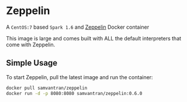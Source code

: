 # Zeppelin

A `CentOS:7` based `Spark 1.6` and [Zeppelin](http://zeppelin.apache.org/) Docker container

This image is large and comes built with ALL the default interpreters that come with Zeppelin.

## Simple Usage

To start Zeppelin, pull the latest image and run the container:

```bash
docker pull samvantran/zeppelin
docker run -d -p 8080:8080 samvantran/zeppelin:0.6.0
```
